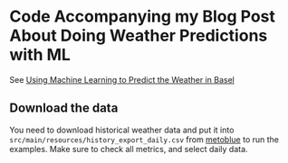 # Code Accompanying my Blog Post About Doing Weather Predictions with ML
See [Using Machine Learning to Predict the Weather in Basel](https://medium.com/@m.langer798/using-machine-learning-to-predict-the-weather-in-basel-pt-1-data-baselines-bb5c4d58458a)

## Download the data
You need to download historical weather data and put it into `src/main/resources/history_export_daily.csv`
from [metoblue](https://www.meteoblue.com/de/wetter/archive/export/basel_schweiz_2661604) to run the examples.
Make sure to check all metrics, and select daily data.

